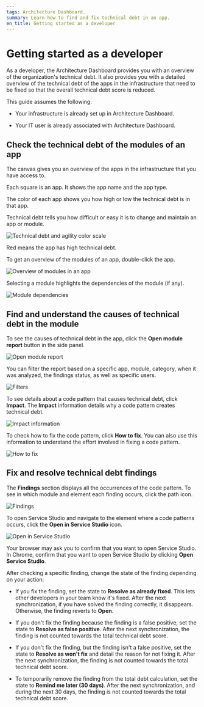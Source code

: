 ```yaml
---
tags: Architecture Dashboard.
summary: Learn how to find and fix technical debt in an app.
en_title: Getting started as a developer
---
```


# Getting started as a developer

As a developer, the Architecture Dashboard provides you with an overview of the organization's technical debt. It also provides you with a detailed overview of the technical debt of the apps in the infrastructure that need to be fixed so that the overall technical debt score is reduced. 

This guide assumes the following:

* Your infrastructure is already set up in Architecture Dashboard.

* Your IT user is already associated with Architecture Dashboard.

## Check the technical debt of the modules of an app

The canvas gives you an overview of the apps in the infrastructure that you have access to.

Each square is an app. It shows the app name and the app type.

The color of each app shows you how high or low the technical debt is in that app.

Technical debt tells you how difficult or easy it is to change and maintain an app or module.

![Technical debt and agility color scale](images/use-debt-scale-ad.png)

Red means the app has high technical debt.

To get an overview of the modules of an app, double-click the app.  

![Overview of modules in an app](images/use-overview-app-ad.png)

Selecting a module highlights the dependencies of the module (if any).

![Module dependencies](images/use-module-dependencies-ad.png)

## Find and understand the causes of technical debt in the module

To see the causes of technical debt in the app, click the **Open module report** button in the side panel.

![Open module report](images/use-report-ad.png)

You can filter the report based on a specific app, module, category, when it was analyzed, the findings status, as well as specific users.

![Filters](images/use-filters-ad.png)

To see details about a code pattern that causes technical debt, click **Impact**. The **Impact** information details why a code pattern creates technical debt.

![Impact information](images/use-report-impact-ad.png)

To check how to fix the code pattern, click **How to fix**. You can also use this information to understand the effort involved in fixing a code pattern.

![How to fix](images/use-report-fix-ad.png)

## Fix and resolve technical debt findings

The **Findings** section displays all the occurrences of the code pattern. To see in which module and element each finding occurs, click the path icon.

![Findings](images/use-findings-ad.png)

To open Service Studio and navigate to the element where a code patterns occurs, click the **Open in Service Studio** icon.

![Open in Service Studio](images/use-finding-open-ad.png)

Your browser may ask you to confirm that you want to open Service Studio. In Chrome, confirm that you want to open Service Studio by clicking **Open Service Studio**.

After checking a specific finding, change the state of the finding depending on your action:

* If you fix the finding, set the state to **Resolve as already fixed**. This lets other developers in your team know it's fixed. After the next synchronization, if you have solved the finding correctly, it disappears. Otherwise, the finding reverts to **Open**.

* If you don't fix the finding because the finding is a false positive, set the state to **Resolve as false positive**. After the next synchronization, the finding is not counted towards the total technical debt score.

* If you don't fix the finding, but the finding isn't a false positive, set the state to **Resolve as won't fix** and detail the reason for not fixing it. After the next synchronization, the finding is not counted towards the total technical debt score.

* To temporarily remove the finding from the total debt calculation, set the state to **Remind me later (30 days)**. After the next synchronization, and during the next 30 days, the finding is not counted towards the total technical debt score.
